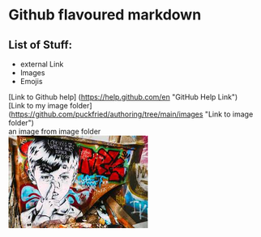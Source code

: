 # Github flavoured markdown

## List of Stuff:
- external Link
- Images
- Emojis
  
[Link to Github help] (https://help.github.com/en "GitHub Help Link")  
[Link to my image folder] (https://github.com/puckfried/authoring/tree/main/images "Link to image folder")  
an image from image folder  
![alt text](https://github.com/puckfried/authoring/blob/main/images/1.jpeg "Bild 1")  

